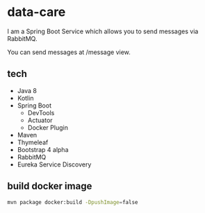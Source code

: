 # data-care

I am a Spring Boot Service which allows you to send messages via RabbitMQ.

You can send messages at /message view.

## tech

- Java 8
- Kotlin
- Spring Boot
  - DevTools
  - Actuator
  - Docker Plugin
- Maven
- Thymeleaf
- Bootstrap 4 alpha
- RabbitMQ
- Eureka Service Discovery

## build docker image
```bash
mvn package docker:build -DpushImage=false
```
